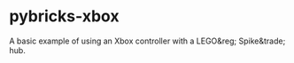# pybricks-xbox
A basic example of using an Xbox controller with a LEGO&amp;reg; Spike&amp;trade; hub.
